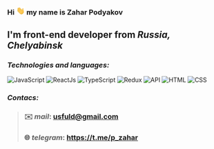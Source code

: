 ### Hi <img src="https://raw.githubusercontent.com/ABSphreak/ABSphreak/master/gifs/Hi.gif" width="20px"> my name is **Zahar Podyakov**
## I'm **front-end developer** from *Russia, Сhelyabinsk*

### *Technologies and languages:*
![JavaScript](https://img.shields.io/badge/-JavaScript-090909?style=for-the-badge&logo=JavaScript)
![ReactJs](https://img.shields.io/badge/-ReactJs-090909?style=for-the-badge&logo=React)
![TypeScript](https://img.shields.io/badge/-TypeScript-090909?style=for-the-badge&logo=TypeScript)
![Redux](https://img.shields.io/badge/-Redux-090909?style=for-the-badge&logo=Redux)
![API](https://img.shields.io/badge/-REST&#032;API-090909?style=for-the-badge)
![HTML](https://img.shields.io/badge/-HTML-090909?style=for-the-badge&logo=html5)
![CSS](https://img.shields.io/badge/-CSS-090909?style=for-the-badge&logo=css3)

### *Contacs:*
> ### ✉️ *mail*: usfuld@gmail.com
> ### 🌐 *telegram*: https://t.me/p_zahar
